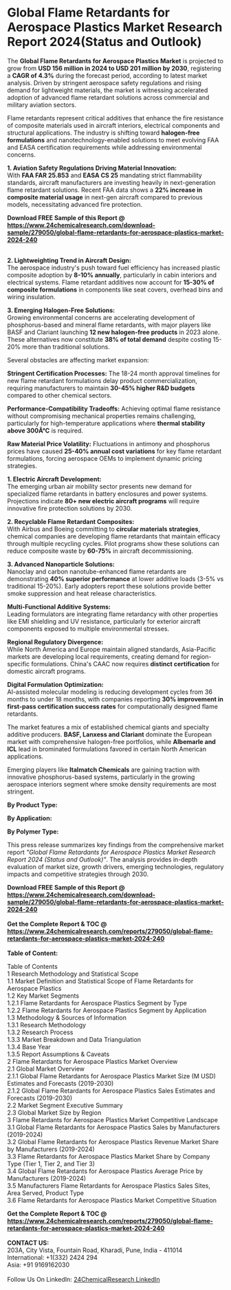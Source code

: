 <h1>Global Flame Retardants for Aerospace Plastics Market Research Report 2024(Status and Outlook)</h1><p>The <strong>Global Flame Retardants for Aerospace Plastics Market</strong> is projected to grow from <strong>USD 156 million in 2024 to USD 201 million by 2030</strong>, registering a <strong>CAGR of 4.3%</strong> during the forecast period, according to latest market analysis. Driven by stringent aerospace safety regulations and rising demand for lightweight materials, the market is witnessing accelerated adoption of advanced flame retardant solutions across commercial and military aviation sectors.</p><p>Flame retardants represent critical additives that enhance the fire resistance of composite materials used in aircraft interiors, electrical components and structural applications. The industry is shifting toward <strong>halogen-free formulations</strong> and nanotechnology-enabled solutions to meet evolving FAA and EASA certification requirements while addressing environmental concerns.</p><p><strong>1. Aviation Safety Regulations Driving Material Innovation:</strong><br>
With <strong>FAA FAR 25.853</strong> and <strong>EASA CS 25</strong> mandating strict flammability standards, aircraft manufacturers are investing heavily in next-generation flame retardant solutions. Recent FAA data shows a <strong>22% increase in composite material usage</strong> in next-gen aircraft compared to previous models, necessitating advanced fire protection.</p><div><b>Download FREE Sample of this Report @ 
            <a href="https://www.24chemicalresearch.com/download-sample/279050/global-flame-retardants-for-aerospace-plastics-market-2024-240">
            https://www.24chemicalresearch.com/download-sample/279050/global-flame-retardants-for-aerospace-plastics-market-2024-240</a></b></div><br><p><strong>2. Lightweighting Trend in Aircraft Design:</strong><br>
The aerospace industry's push toward fuel efficiency has increased plastic composite adoption by <strong>8-10% annually</strong>, particularly in cabin interiors and electrical systems. Flame retardant additives now account for <strong>15-30% of composite formulations</strong> in components like seat covers, overhead bins and wiring insulation.</p><p><strong>3. Emerging Halogen-Free Solutions:</strong><br>
Growing environmental concerns are accelerating development of phosphorus-based and mineral flame retardants, with major players like BASF and Clariant launching <strong>12 new halogen-free products</strong> in 2023 alone. These alternatives now constitute <strong>38% of total demand</strong> despite costing 15-20% more than traditional solutions.</p><p>Several obstacles are affecting market expansion:</p><p><strong>Stringent Certification Processes:</strong> The 18-24 month approval timelines for new flame retardant formulations delay product commercialization, requiring manufacturers to maintain <strong>30-45% higher R&amp;D budgets</strong> compared to other chemical sectors.</p><p><strong>Performance-Compatibility Tradeoffs:</strong> Achieving optimal flame resistance without compromising mechanical properties remains challenging, particularly for high-temperature applications where <strong>thermal stability above 300Â°C</strong> is required.</p><p><strong>Raw Material Price Volatility:</strong> Fluctuations in antimony and phosphorus prices have caused <strong>25-40% annual cost variations</strong> for key flame retardant formulations, forcing aerospace OEMs to implement dynamic pricing strategies.</p><p><strong>1. Electric Aircraft Development:</strong><br>
The emerging urban air mobility sector presents new demand for specialized flame retardants in battery enclosures and power systems. Projections indicate <strong>80+ new electric aircraft programs</strong> will require innovative fire protection solutions by 2030.</p><p><strong>2. Recyclable Flame Retardant Composites:</strong><br>
With Airbus and Boeing committing to <strong>circular materials strategies</strong>, chemical companies are developing flame retardants that maintain efficacy through multiple recycling cycles. Pilot programs show these solutions can reduce composite waste by <strong>60-75%</strong> in aircraft decommissioning.</p><p><strong>3. Advanced Nanoparticle Solutions:</strong><br>
Nanoclay and carbon nanotube-enhanced flame retardants are demonstrating <strong>40% superior performance</strong> at lower additive loads (3-5% vs traditional 15-20%). Early adopters report these solutions provide better smoke suppression and heat release characteristics.</p><p><strong>Multi-Functional Additive Systems:</strong><br>
    Leading formulators are integrating flame retardancy with other properties like EMI shielding and UV resistance, particularly for exterior aircraft components exposed to multiple environmental stresses.</p><p><strong>Regional Regulatory Divergence:</strong><br>
    While North America and Europe maintain aligned standards, Asia-Pacific markets are developing local requirements, creating demand for region-specific formulations. China's CAAC now requires <strong>distinct certification</strong> for domestic aircraft programs.</p><p><strong>Digital Formulation Optimization:</strong><br>
    AI-assisted molecular modeling is reducing development cycles from 36 months to under 18 months, with companies reporting <strong>30% improvement in first-pass certification success rates</strong> for computationally designed flame retardants.</p><p>The market features a mix of established chemical giants and specialty additive producers. <strong>BASF, Lanxess and Clariant</strong> dominate the European market with comprehensive halogen-free portfolios, while <strong>Albemarle and ICL</strong> lead in brominated formulations favored in certain North American applications.</p><p>Emerging players like <strong>Italmatch Chemicals</strong> are gaining traction with innovative phosphorus-based systems, particularly in the growing aerospace interiors segment where smoke density requirements are most stringent.</p><p><strong>By Product Type:</strong></p><p><strong>By Application:</strong></p><p><strong>By Polymer Type:</strong></p><p>This press release summarizes key findings from the comprehensive market report <em>"Global Flame Retardants for Aerospace Plastics Market Research Report 2024 (Status and Outlook)"</em>. The analysis provides in-depth evaluation of market size, growth drivers, emerging technologies, regulatory impacts and competitive strategies through 2030.</p><div><b>Download FREE Sample of this Report @ 
            <a href="https://www.24chemicalresearch.com/download-sample/279050/global-flame-retardants-for-aerospace-plastics-market-2024-240">
            https://www.24chemicalresearch.com/download-sample/279050/global-flame-retardants-for-aerospace-plastics-market-2024-240</a></b></div><br><div><b>Get the Complete Report & TOC @ 
            <a href="https://www.24chemicalresearch.com/reports/279050/global-flame-retardants-for-aerospace-plastics-market-2024-240">
            https://www.24chemicalresearch.com/reports/279050/global-flame-retardants-for-aerospace-plastics-market-2024-240</a></b></div><br>
            <b>Table of Content:</b><p>Table of Contents<br />
 1 Research Methodology and Statistical Scope<br />
 1.1 Market Definition and Statistical Scope of Flame Retardants for Aerospace Plastics<br />
 1.2 Key Market Segments<br />
 1.2.1 Flame Retardants for Aerospace Plastics Segment by Type<br />
 1.2.2 Flame Retardants for Aerospace Plastics Segment by Application<br />
 1.3 Methodology & Sources of Information<br />
 1.3.1 Research Methodology<br />
 1.3.2 Research Process<br />
 1.3.3 Market Breakdown and Data Triangulation<br />
 1.3.4 Base Year<br />
 1.3.5 Report Assumptions & Caveats<br />
 2 Flame Retardants for Aerospace Plastics Market Overview<br />
 2.1 Global Market Overview<br />
 2.1.1 Global Flame Retardants for Aerospace Plastics Market Size (M USD) Estimates and Forecasts (2019-2030)<br />
 2.1.2 Global Flame Retardants for Aerospace Plastics Sales Estimates and Forecasts (2019-2030)<br />
 2.2 Market Segment Executive Summary<br />
 2.3 Global Market Size by Region<br />
 3 Flame Retardants for Aerospace Plastics Market Competitive Landscape<br />
 3.1 Global Flame Retardants for Aerospace Plastics Sales by Manufacturers (2019-2024)<br />
 3.2 Global Flame Retardants for Aerospace Plastics Revenue Market Share by Manufacturers (2019-2024)<br />
 3.3 Flame Retardants for Aerospace Plastics Market Share by Company Type (Tier 1, Tier 2, and Tier 3)<br />
 3.4 Global Flame Retardants for Aerospace Plastics Average Price by Manufacturers (2019-2024)<br />
 3.5 Manufacturers Flame Retardants for Aerospace Plastics Sales Sites, Area Served, Product Type<br />
 3.6 Flame Retardants for Aerospace Plastics Market Competitive Situation </p><div><b>Get the Complete Report & TOC @ 
            <a href="https://www.24chemicalresearch.com/reports/279050/global-flame-retardants-for-aerospace-plastics-market-2024-240">
            https://www.24chemicalresearch.com/reports/279050/global-flame-retardants-for-aerospace-plastics-market-2024-240</a></b></div><br><b>CONTACT US:</b><br>
            203A, City Vista, Fountain Road, Kharadi, Pune, India - 411014<br>
            International: +1(332) 2424 294<br>
            Asia: +91 9169162030 <br><br>
            Follow Us On LinkedIn: <a href="https://www.linkedin.com/company/24chemicalresearch/">24ChemicalResearch LinkedIn</a>